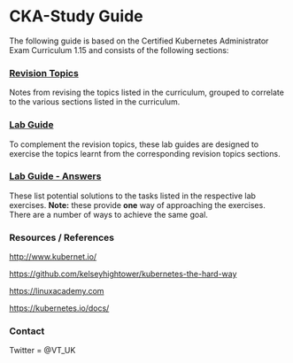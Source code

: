 # CKA-Study Guide
The following guide is based on the Certified Kubernetes Administrator Exam Curriculum 1.15 and consists of the following sections:

### [Revision Topics](https://github.com/David-VTUK/CKA-StudyGuide/tree/master/RevisionTopics)

Notes from revising the topics listed in the curriculum, grouped to correlate to the various sections listed in the curriculum.

### [Lab Guide](https://github.com/David-VTUK/CKA-StudyGuide/tree/master/LabGuide)

To complement the revision topics, these lab guides are designed to exercise the topics learnt from the corresponding revision topics sections.

### [Lab Guide - Answers](https://github.com/David-VTUK/CKA-StudyGuide/tree/master/LabGuideAnswers)

These list potential solutions to the tasks listed in the respective lab exercises. **Note:** these provide **one** way of approaching the exercises. There are a number of ways to achieve the same goal.

### Resources / References

http://www.kubernet.io/

https://github.com/kelseyhightower/kubernetes-the-hard-way

https://linuxacademy.com

https://kubernetes.io/docs/

### Contact

Twitter = @VT_UK
